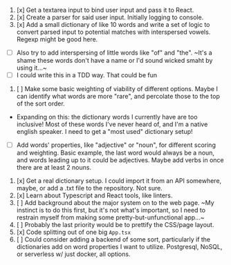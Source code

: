 1. [x] Get a textarea input to bind user input and pass it to React.
1. [x] Create a parser for said user input. Initially logging to console.
1. [x] Add a small dictionary of like 10 words and write a set of logic to convert parsed input to potential matches with interspersed vowels. Regexp might be good here.
  - [ ] Also try to add interspersing of little words like "of" and "the". ~It's a shame these words don't have a name or I'd sound wicked smaht by using it...~
  - [ ] I could write this in a TDD way. That could be fun
1. [ ] Make some basic weighting of viability of different options. Maybe I can identify what words are more "rare", and percolate those to the top of the sort order.
  - Expanding on this: the dictionary words I currently have are too inclusive! Most of these words I've never heard of, and I'm a native english speaker. I need to get a "most used" dictionary setup!
  - [ ] Add words' properties, like "adjective" or "noun", for different scoring and weighting. Basic example, the last word would always be a noun, and words leading up to it could be adjectives. Maybe add verbs in once there are at least 2 nouns.
1. [x] Get a real dictionary setup. I could import it from an API somewhere, maybe, or add a .txt file to the repository. Not sure.
1. [x] Learn about Typescript and React tools, like linters.
1. [ ] Add background about the major system on to the web page. ~My instinct is to do this first, but it's not what's important, so I need to restrain myself from making some pretty-but-unfunctional app...~
1. [ ] Probably the last priority would be to prettify the CSS/page layout.
1. [x] Code splitting out of one big `App.tsx`
1. [ ] Could consider adding a backend of some sort, particularly if the dictionaries add on word properties I want to utilize. Postgresql, NoSQL, or serverless w/ just docker, all options.
